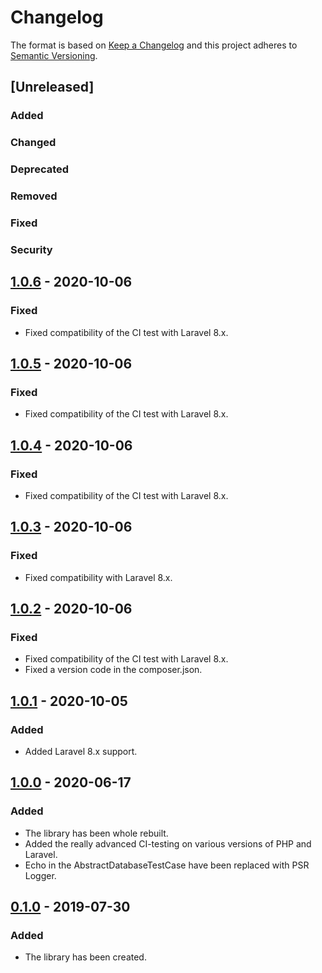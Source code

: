 # Changelog
The format is based on [Keep a Changelog](http://keepachangelog.com/en/1.0.0/)
and this project adheres to [Semantic Versioning](http://semver.org/spec/v2.0.0.html).

## [Unreleased]
### Added
### Changed
### Deprecated
### Removed
### Fixed
### Security


## [1.0.6] - 2020-10-06
### Fixed
- Fixed compatibility of the CI test with Laravel 8.x.

## [1.0.5] - 2020-10-06
### Fixed
- Fixed compatibility of the CI test with Laravel 8.x.

## [1.0.4] - 2020-10-06
### Fixed
- Fixed compatibility of the CI test with Laravel 8.x.

## [1.0.3] - 2020-10-06
### Fixed
- Fixed compatibility with Laravel 8.x.

## [1.0.2] - 2020-10-06
### Fixed
- Fixed compatibility of the CI test with Laravel 8.x.
- Fixed a version code in the composer.json.

## [1.0.1] - 2020-10-05
### Added
- Added Laravel 8.x support.

## [1.0.0] - 2020-06-17
### Added
- The library has been whole rebuilt.
- Added the really advanced CI-testing on various versions of PHP and Laravel.
- Echo in the AbstractDatabaseTestCase have been replaced with PSR Logger.

## [0.1.0] - 2019-07-30
### Added
- The library has been created.

[1.0.6]: https://github.com/CaliforniaMountainSnake/laravel-database-test-case/compare/1.0.5...1.0.6
[1.0.5]: https://github.com/CaliforniaMountainSnake/laravel-database-test-case/compare/1.0.4...1.0.5
[1.0.4]: https://github.com/CaliforniaMountainSnake/laravel-database-test-case/compare/1.0.3...1.0.4
[1.0.3]: https://github.com/CaliforniaMountainSnake/laravel-database-test-case/compare/1.0.2...1.0.3
[1.0.2]: https://github.com/CaliforniaMountainSnake/laravel-database-test-case/compare/1.0.1...1.0.2
[1.0.1]: https://github.com/CaliforniaMountainSnake/laravel-database-test-case/compare/1.0.0...1.0.1
[1.0.0]: https://github.com/CaliforniaMountainSnake/laravel-database-test-case/compare/0.1.0...1.0.0
[0.1.0]: https://github.com/CaliforniaMountainSnake/laravel-database-test-case/compare/5a8c9cbaab988d64973b18853149e63068a68c52...0.1.0
